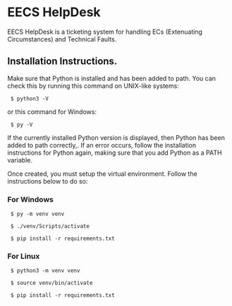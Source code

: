 <h1> EECS HelpDesk </h1>

EECS HelpDesk is a ticketing system for handling ECs (Extenuating Circumstances) and Technical Faults.

<h2> Installation Instructions.</h2>

Make sure that Python is installed and has been added to path. You can check this by running this command on UNIX-like systems:

<code> $ python3 -V </code>

or this command for Windows:

<code> $ py -V </code>

If the currently installed Python version is displayed, then Python has been added to path correctly,. If an error occurs, follow the installation instructions for Python again, making sure that you add Python as a PATH variable.

Once created, you must setup the virtual environment. Follow the instructions below to do so:

<h3> For Windows </h3>

<code> $ py -m venv venv </code>

<code> $ ./venv/Scripts/activate </code>

<code> $ pip install -r requirements.txt </code>

<h3> For Linux </h3>

<code> $ python3 -m venv venv </code>

<code> $ source venv/bin/activate </code>

<code> $ pip install -r requirements.txt </code>